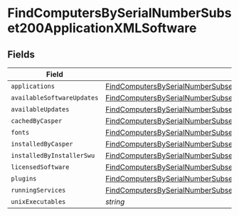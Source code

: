 # FindComputersBySerialNumberSubset200ApplicationXMLSoftware


## Fields

| Field                                                                                                                                                                                                 | Type                                                                                                                                                                                                  | Required                                                                                                                                                                                              | Description                                                                                                                                                                                           |
| ----------------------------------------------------------------------------------------------------------------------------------------------------------------------------------------------------- | ----------------------------------------------------------------------------------------------------------------------------------------------------------------------------------------------------- | ----------------------------------------------------------------------------------------------------------------------------------------------------------------------------------------------------- | ----------------------------------------------------------------------------------------------------------------------------------------------------------------------------------------------------- |
| `applications`                                                                                                                                                                                        | [FindComputersBySerialNumberSubset200ApplicationXMLSoftwareApplications](../../models/operations/findcomputersbyserialnumbersubset200applicationxmlsoftwareapplications.md)[]                         | :heavy_minus_sign:                                                                                                                                                                                    | N/A                                                                                                                                                                                                   |
| `availableSoftwareUpdates`                                                                                                                                                                            | [FindComputersBySerialNumberSubset200ApplicationXMLSoftwareAvailableSoftwareUpdates](../../models/operations/findcomputersbyserialnumbersubset200applicationxmlsoftwareavailablesoftwareupdates.md)[] | :heavy_minus_sign:                                                                                                                                                                                    | N/A                                                                                                                                                                                                   |
| `availableUpdates`                                                                                                                                                                                    | [FindComputersBySerialNumberSubset200ApplicationXMLSoftwareAvailableUpdates](../../models/operations/findcomputersbyserialnumbersubset200applicationxmlsoftwareavailableupdates.md)[]                 | :heavy_minus_sign:                                                                                                                                                                                    | N/A                                                                                                                                                                                                   |
| `cachedByCasper`                                                                                                                                                                                      | [FindComputersBySerialNumberSubset200ApplicationXMLSoftwareCachedByCasper](../../models/operations/findcomputersbyserialnumbersubset200applicationxmlsoftwarecachedbycasper.md)[]                     | :heavy_minus_sign:                                                                                                                                                                                    | N/A                                                                                                                                                                                                   |
| `fonts`                                                                                                                                                                                               | [FindComputersBySerialNumberSubset200ApplicationXMLSoftwareFonts](../../models/operations/findcomputersbyserialnumbersubset200applicationxmlsoftwarefonts.md)[]                                       | :heavy_minus_sign:                                                                                                                                                                                    | N/A                                                                                                                                                                                                   |
| `installedByCasper`                                                                                                                                                                                   | [FindComputersBySerialNumberSubset200ApplicationXMLSoftwareInstalledByCasper](../../models/operations/findcomputersbyserialnumbersubset200applicationxmlsoftwareinstalledbycasper.md)[]               | :heavy_minus_sign:                                                                                                                                                                                    | N/A                                                                                                                                                                                                   |
| `installedByInstallerSwu`                                                                                                                                                                             | [FindComputersBySerialNumberSubset200ApplicationXMLSoftwareInstalledByInstallerSwu](../../models/operations/findcomputersbyserialnumbersubset200applicationxmlsoftwareinstalledbyinstallerswu.md)[]   | :heavy_minus_sign:                                                                                                                                                                                    | N/A                                                                                                                                                                                                   |
| `licensedSoftware`                                                                                                                                                                                    | [FindComputersBySerialNumberSubset200ApplicationXMLSoftwareLicensedSoftware](../../models/operations/findcomputersbyserialnumbersubset200applicationxmlsoftwarelicensedsoftware.md)[]                 | :heavy_minus_sign:                                                                                                                                                                                    | N/A                                                                                                                                                                                                   |
| `plugins`                                                                                                                                                                                             | [FindComputersBySerialNumberSubset200ApplicationXMLSoftwarePlugins](../../models/operations/findcomputersbyserialnumbersubset200applicationxmlsoftwareplugins.md)[]                                   | :heavy_minus_sign:                                                                                                                                                                                    | N/A                                                                                                                                                                                                   |
| `runningServices`                                                                                                                                                                                     | [FindComputersBySerialNumberSubset200ApplicationXMLSoftwareRunningServices](../../models/operations/findcomputersbyserialnumbersubset200applicationxmlsoftwarerunningservices.md)[]                   | :heavy_minus_sign:                                                                                                                                                                                    | N/A                                                                                                                                                                                                   |
| `unixExecutables`                                                                                                                                                                                     | *string*                                                                                                                                                                                              | :heavy_minus_sign:                                                                                                                                                                                    | N/A                                                                                                                                                                                                   |